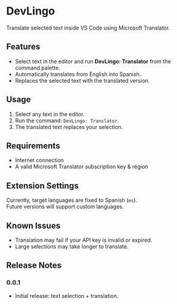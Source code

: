# DevLingo

Translate selected text inside VS Code using Microsoft Translator.

## Features

- Select text in the editor and run **DevLingo: Translator** from the command palette.
- Automatically translates from English into Spanish.
- Replaces the selected text with the translated version.

## Usage

1. Select any text in the editor.
2. Run the command: `DevLingo: Translator`.
3. The translated text replaces your selection.

## Requirements

- Internet connection
- A valid Microsoft Translator subscription key & region

## Extension Settings

Currently, target languages are fixed to Spanish (`es`).  
Future versions will support custom languages.

## Known Issues

- Translation may fail if your API key is invalid or expired.
- Large selections may take longer to translate.

## Release Notes

### 0.0.1
- Initial release: text selection + translation.
